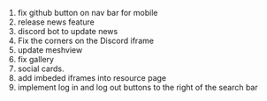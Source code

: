 1. fix github button on nav bar for mobile
2. release news feature
3. discord bot to update news
4. Fix the corners on the Discord iframe
5. update meshview
6. fix gallery
7. social cards.
8. add imbeded iframes into resource page
9. implement log in and log out buttons to the right of the search bar
